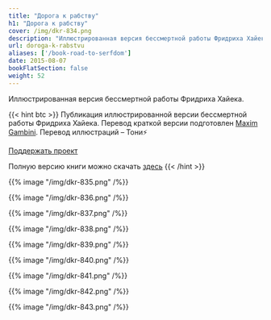 ```yaml
---
title: "Дорога к рабству"
h1: "Дорога к рабству"
cover: /img/dkr-834.png
description: "Иллюстрированная версия бессмертной работы Фридриха Хайека."
url: doroga-k-rabstvu
aliases: ['/book-road-to-serfdom']
date: 2015-08-07
bookFlatSection: false
weight: 52
---
```


Иллюстрированная версия бессмертной работы Фридриха Хайека.

{{< hint btc >}}
Публикация иллюстрированной версии бессмертной работы Фридриха Хайека. Перевод краткой версии подготовлен [Maxim Gambini](https://medium.com/@gambini_spb). Перевод иллюстраций – Тони⚡️

[Поддержать проект](/contribute/)

Полную версию книги можно скачать [здесь](/epubs/road-to-serfdom-ru.pdf)
{{< /hint >}}

{{% image "/img/dkr-835.png" /%}}

{{% image "/img/dkr-836.png" /%}}

{{% image "/img/dkr-837.png" /%}}

{{% image "/img/dkr-838.png" /%}}

{{% image "/img/dkr-839.png" /%}}

{{% image "/img/dkr-840.png" /%}}

{{% image "/img/dkr-841.png" /%}}

{{% image "/img/dkr-842.png" /%}}

{{% image "/img/dkr-843.png" /%}}